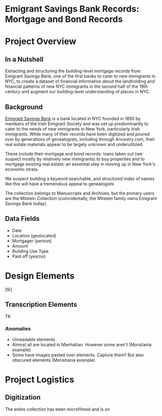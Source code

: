 Emigrant Savings Bank Records: Mortgage and Bond Records
============================================

# Project Overview
## In a Nutshell
Extracting and structuring the building-level mortgage records from Emigrant Savings Bank, one of the first banks to cater to new immigrants in NYC, to create a dataset of financial information about the landholding and financial patterns of new NYC immigrants in the second half of the 19th century and augment our building-level understanding of places in NYC.

## Background
[Emigrant Savings Bank](https://en.wikipedia.org/wiki/Emigrant_Savings_Bank) is a bank located in NYC founded in 1850 by members of the Irish Emigrant Society and was set up predominantly to cater to the needs of new immigrants in New York, particularly Irish immigrants. While many of their records have been digitized and poured over by generations of genealogists, including through Ancestry.com, their real estate materials appear to be largely unknown and underutilized. 

These include their mortgage and bond records: loans taken out (we suspect mostly by relatively new immigrants) to buy properties and to mortgage existing real estate; an essential step in moving up in New York's economic strata.

We suspect building a keyword searchable, and structured index of names like this will have a tremendous appeal to genealogists

The collection belongs to Manuscripts and Archives, but the primary users are the Milstein Collection (coincidentally, the Milstein family owns Emigrant Savings Bank today).

## Data Fields
* Date
* Location (geolocated)
* Mortgager (person)
* Amount
* Building Use Type
* Paid off (yes/no)

# Design Elements

[tk]

## Transcription Elements
TK

### Anomalies
* Unreadable elements
* Almost all are located in Manhattan. However some aren't (Morsitania example)
* Some have images pasted over elements. Capture them? But also obscured elements (Morisitania example)


# Project Logistics
## Digitization
The entire collection has been microfilmed and is on 
